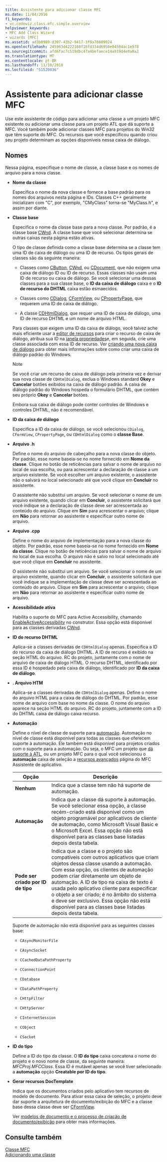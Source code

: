 ```yaml
---
title: Assistente para adicionar classe MFC
ms.date: 11/04/2016
f1_keywords:
- vc.codewiz.class.mfc.simple.overview
helpviewer_keywords:
- MFC Add Class Wizard
- wizards [MFC]
ms.assetid: ad3b0989-d307-43b2-9417-3f9a78889024
ms.openlocfilehash: 245963d4222188f16fd334d6950e04584ac1e978
ms.sourcegitcommit: afd6fac7c519dbc47a4befaece14a919d4e0a8a2
ms.translationtype: MT
ms.contentlocale: pt-BR
ms.lasthandoff: 11/10/2018
ms.locfileid: "51520836"
---
```

# <a name="mfc-add-class-wizard"></a>Assistente para adicionar classe MFC

Use este assistente de código para adicionar uma classe a um projeto MFC existente ou adicionar uma classe para um projeto ATL que dá suporte a MFC. Você também pode adicionar classes MFC para projetos do Win32 que têm suporte do MFC. Os recursos que você especificou quando criou seu projeto determinam as opções disponíveis nessa caixa de diálogo.

## <a name="names"></a>Nomes

Nessa página, especifique o nome de classe, a classe base e os nomes de arquivo para a nova classe.

- **Nome da classe**

  Especifica o nome da nova classe e fornece a base padrão para os nomes dos arquivos nesta página e IDs. Classes C++ geralmente inicializam com "C", por exemplo, "CMyClass" torna-se "MyClass.h", e assim por diante.

- **Classe base**

  Especifica o nome da classe base para a nova classe. Por padrão, é a classe base [CWnd](../../mfc/reference/cwnd-class.md). A classe base que você selecionar determina se outras caixas nesta página estão ativas.

  O tipo de classe definida como a classe base determina se a classe tem uma ID de caixa de diálogo ou uma ID de recurso. Os tipos gerais de classes são da seguinte maneira:

  - Classes como [CButton](../../mfc/reference/cbutton-class.md), [CWnd](../../mfc/reference/cwnd-class.md), ou [CDocument](../../mfc/reference/cdocument-class.md), que não exigem uma caixa de diálogo ID ou ID de recurso. Essas classes não usam uma ID de recurso ou caixa de diálogo. Se você selecionar uma dessas classes para a sua classe base, o **ID da caixa de diálogo** caixa e o **ID de recurso do DHTML** caixa estão esmaecidos.

  - Classes como [CDialog](../../mfc/reference/cdialog-class.md), [CFormView](../../mfc/reference/cformview-class.md), ou [CPropertyPage](../../mfc/reference/cpropertypage-class.md), que requerem uma ID de caixa de diálogo.

  - A classe [CDHtmlDialog](../../mfc/reference/cdhtmldialog-class.md), que requer uma ID de caixa de diálogo, uma ID de recurso DHTML e um nome de arquivo HTML.

  Para classes que exigem uma ID da caixa de diálogo, você talvez ache mais eficiente usar a [editor de recursos](../../windows/resource-editors.md) para criar o recurso de caixa de diálogo, atribua sua ID na [janela propriedades](/visualstudio/ide/reference/properties-window)e, em seguida, crie uma classe associada com essa ID de recurso. Ver [criando uma nova caixa de diálogo](../../windows/creating-a-new-dialog-box.md) para obter mais informações sobre como criar uma caixa de diálogo padrão do Windows.

  > [!NOTE]
  > Se você criar um recurso de caixa de diálogo pela primeira vez e derivar sua nova classe de `CDHtmlDialog`, exclua o Windows standard **Okey** e **Cancelar** botões exibidos na caixa de diálogo padrão. A caixa de diálogo padrão do Windows hospeda o formulário DHTML, que contém seu próprio **Okey** e **Cancelar** botões.

  Embora sua caixa de diálogo pode conter controles de Windows e controles DHTML, não é recomendável.

- **ID da caixa de diálogo**

  Especifica a ID da caixa de diálogo, se você selecionou `CDialog`, `CFormView`, `CPropertyPage`, ou `CDHtmlDialog` como o **classe Base**.

- **Arquivo .h**

  Define o nome do arquivo de cabeçalho para a nova classe do objeto. Por padrão, esse nome baseia-se no nome fornecido em **Nome da classe**. Clique no botão de reticências para salvar o nome de arquivo no local de sua escolha, ou para acrescentar a declaração de classe a um arquivo existente. Se você escolher um arquivo existente, o assistente não o salvará no local selecionado até que você clique em **Concluir** no assistente.

  O assistente não substitui um arquivo. Se você selecionar o nome de um arquivo existente, quando clicar em **Concluir**, o assistente solicitará que você indique se a declaração de classe deve ser acrescentada ao conteúdo do arquivo. Clique em **Sim** para acrescentar o arquivo; clique em **Não** para retornar ao assistente e especificar outro nome de arquivo.

- **Arquivo .cpp**

  Define o nome do arquivo de implementação para a nova classe do objeto. Por padrão, esse nome baseia-se no nome fornecido em **Nome da classe**. Clique no botão de reticências para salvar o nome de arquivo no local de sua escolha. O arquivo não é salvo no local selecionado até que você clique em **Concluir** no assistente.

  O assistente não substitui um arquivo. Se você selecionar o nome de um arquivo existente, quando clicar em **Concluir**, o assistente solicitará que você indique se a implementação de classe deve ser acrescentada ao conteúdo do arquivo. Clique em **Sim** para acrescentar o arquivo; clique em **Não** para retornar ao assistente e especificar outro nome de arquivo.

- **Acessibilidade ativa**

  Habilita o suporte do MFC para Active Accessibility, chamando [EnableActiveAccessibility](../../mfc/reference/cwnd-class.md#enableactiveaccessibility) no construtor. Essa opção está disponível para as classes derivadas [CWnd](../../mfc/reference/cwnd-class.md).

- **ID do recurso DHTML**

  Aplica-se a classes derivadas de `CDHtmlDialog` apenas. Especifica a ID do recurso da caixa de diálogo DHTML. A ID de recurso é exibido na seção HTML do arquivo. RC do projeto, juntamente com o nome de arquivo de caixa de diálogo HTML. O recurso DHTML, identificado por essa ID é hospedado pela caixa de diálogo, identificado por **ID da caixa de diálogo**.

- **. Arquivo HTM**

  Aplica-se a classes derivadas de `CDHtmlDialog` apenas. Define o nome do arquivo HTML para a caixa de diálogo do DHTML. Por padrão, esse nome de arquivo com base no nome da classe. O nome do arquivo aparece na seção HTML do arquivo. RC do projeto, juntamente com a ID do DHTML caixa de diálogo caixa recurso.

- **Automação**

  Define o nível de classe de suporte para [automação](../../mfc/automation.md). Automação no nível de classe está disponível para todas as classes que oferecem suporte à automação. Ele também está disponível para projetos criados com o suporte para a automação. Ou seja, o MFC um projeto que [dá suporte à ATL](../../atl/reference/mfc-support-in-atl-projects.md), ou um projeto MFC para o qual você selecionou o **automação** caixa de seleção a [recursos avançados](../../mfc/reference/advanced-features-mfc-application-wizard.md) página do MFC Assistente de aplicativo.

  |Opção|Descrição|
  |------------|-----------------|
  |**Nenhum**|Indica que a classe tem não há suporte de automação.|
  |**Automação**|Indica que a classe dá suporte à automação. Se você selecionar essa opção, a classe recém-criado está disponível como um objeto programável por aplicativos de cliente de automação, como Microsoft Visual Basic e o Microsoft Excel. Essa opção não está disponível para as classes base listadas depois desta tabela.|
  |**Pode ser criado por ID de tipo**|Indica que a classe e o projeto são compatíveis com outros aplicativos que criam objetos dessa classe usando a automação. Com essa opção, os clientes de automação podem criar diretamente um objeto de automação. A ID de tipo na caixa de texto é usada pelo aplicativo cliente para especificar o objeto a ser criado; é no âmbito do sistema e deve ser exclusivo. Essa opção não está disponível para as classes base listadas depois desta tabela.|

  Suporte de automação não está disponível para as seguintes classes base:

  - `CAsyncMonitorFile`

  - `CAsyncSocket`

  - `CCachedDataPathProperty`

  - `CConnectionPoint`

  - `CDatabase`

  - `CDataPathProperty`

  - `CHttpFilter`

  - `CHttpServer`

  - `CInternetSession`

  - `CObject`

  - `CSocket`

- **ID do tipo**

  Define a ID do tipo da classe. O **ID do tipo** caixa concatena o nome do projeto e o novo nome de classe, da seguinte maneira: *MFCProj.MFCClass*. Essa ID é mutável apenas se você tiver selecionado a **automação** opção **Creatable por ID do tipo**.

- **Gerar recursos DocTemplate**

  Indica que os documentos criados pelo aplicativo tem recursos de modelo de documento. Para ativar essa caixa de seleção, o projeto deve dar suporte a arquitetura de documento/exibição do MFC e a classe base dessa classe deve ser [CFormView](../../mfc/reference/cformview-class.md).

  Ver [modelos de documento e o processo de criação de documento/exibição](../../mfc/document-templates-and-the-document-view-creation-process.md) para obter mais informações.

## <a name="see-also"></a>Consulte também

[Classe MFC](../../mfc/reference/adding-an-mfc-class.md)<br/>
[Adicionando uma classe](../../ide/adding-a-class-visual-cpp.md)
